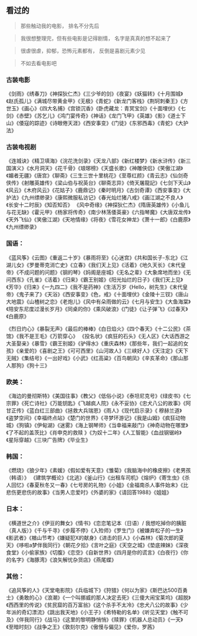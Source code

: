 ## 看过的

> 那些触动我的电影， 排名不分先后

> 我很想整理完，但有些电影是记得剧情， 名字是真真的想不起来了

> 很虐很虐，抑郁，恐怖元素都有， 反倒是喜剧元素少见

> 不如去看电影吧


### 古装电影

《剑雨》《绣春刀》《神探狄仁杰》《三少爷的剑》《夜宴》《妖猫转》《十月围城》《赵氏孤儿》《满城尽带黄金甲》《无极》《青蛇》《新龙门客栈》《荆轲刺秦王》《方世玉》《画心》《四大名捕》《宫锁沉香》《卧虎藏龙：青冥宝剑》《十面埋伏》《七剑》《赤壁》《苏乞儿》《鸿门宴传奇》《神话》《龙门飞甲》《英雄》《影》《道士下山》《倭寇的踪迹》《诗眼倦天涯》《西安事变》《门徒》《东邪西毒》《青蛇》《大护法》


### 古装电视剧

《连城诀》《精卫填海》《浣花洗剑录》《天龙八部》《新红楼梦》《新水浒传》《新三国演义》《水月洞天》《花千骨》《琅琊榜》《天盛长歌》《神雕侠侣》《笑傲江湖》《媚者无疆》《唐宫》《聊斋》《三生三世十里桃花》《至尊红颜》《青云志》《仙剑奇侠传》《射雕英雄传》《梁山伯与祝英台》《聊斋志异》《倚天屠龍記》《七剑下天山》《风云》《木府风云》《花姑子》《鹿鼎记》《秦时明月》《古剑奇谭》《西安事变》《大护法》《九州缥缈录》《康熙微服私访记》《春光灿烂猪八戒》《画江湖之不良人》《长安十二时辰》《知否知否》  《风中奇缘》《神探狄仁杰》《隋唐英雄传》《小鱼儿与花无缺》《霍元甲》《杨家将传奇》《南少林荡倭英豪》《六指琴魔》《大唐双龙传》《天外飞仙》《笑傲江湖》《天地情缘》《将夜》《雪花女神龙》《萧十一郎》《白鹿原》《九州缥缈录》

### 国语：

《蓝风筝》《云图》《重返二十岁》《暴雨将至》《心迷宫》《共和国长子-东北》《江湖儿女》《罗曼蒂克消亡史》《立春》《我们天上见》《活着》《地久天长》《末代皇帝》《不成问题的问题》《钢的琴》《妈阁是座城》《无名之辈》《大象席地而坐》《无问西东》《孔雀》《活着》《归来》《霸王别姬》《阳光灿烂的日子》《我们天上见》《芳华》《归来》《一九四二》《我不是药神》《生活万岁《Hello，树先生》《末代皇帝》《鬼子来了》《天浴》《西安事变》《色，戒》《十面埋伏》《金陵十三钗》《唐山大地震》《山楂树之恋》《老炮儿》《风中有朵雨做的云》《七月与安生》《大鱼海棠》《陪安东尼度过漫长岁月》《同桌的你》《乘风破浪》《门徒》《让子弹飞》《过春天》《白鹿原》

《烈日灼心》《暴裂无声》《最后的棒棒》《白日焰火》《四个春天》《十二公民》《茶馆》《我不是王毛》《万箭穿心》
《投名状》《疯狂的石头》《无人区》《大话西游之大圣娶亲》《暴雪》《霸王别姬》《驴得水》《重庆森林》《那些年，我们一起追的女孩》《亲爱的》《喜剧之王》《可可西里》《山河故人》《三峡好人》《天注定》《天下无贼》《集结号》《一出好戏》《小武》《红高粱》《百鸟朝凤》《辛亥革命》《那山那人那狗》《狗十三》

### 欧美： 

《海边的曼彻斯特》《美国往事》《教父》《低俗小说》《泰坦尼克号》《绿皮书》《七宗罪》《死亡诗社》《万能钥匙》《飞越疯人院》《永不妥协》《忠犬八公的故事》《阿甘正传》《蓝白红三部曲》《拯救大兵瑞恩》《雨人》《现代启示录》《 穆赫兰道》《盗梦空间》《幸福终点站》《楚门的世界》《寻梦环游记》《我是山姆》《疯狂动物城》《狗镇》《伊甸湖》《迷雾》《海上钢琴师》《当幸福来敲门》《神奇动物在哪里》《了不起的盖茨比》《肖申克的救赎 》《为奴十二年》《人工智能》《血战钢锯岭》《星际穿越》《三块广告牌》《毕业生》

### 韩国：

《燃烧》《狼少年》《素媛》《假如爱有天意》《雏菊》《我脑海中的橡皮擦》《老男孩（韩语）》 《建筑学概论》《北逃》《釜山行》《出租车司机》《熔炉》《寄生虫》《杀人回忆》《春夏秋冬又一春》《七号房的礼物》《小姐》《金福南杀人事件始末》《比悲伤更悲伤的故事》《当男人恋爱时》《外婆的家》《请回答1988》《姐姐》

### 日本：

《横道世之介》《伊豆的舞女》《情书》《恋恋笔记本（日语）/ 我想吃掉你的胰脏（真人版）》《千与千寻》《步履不停》《入殓师》《罗生门》《被嫌弃松子的一生》《影武者》《楢山节考》《嫌疑犯X的献身》《进击的巨人》《小森林》《菊次郎的夏天》《哆啦a梦伴我同行》《朝花夕拾》《言叶之庭》《天空之城》《垫底辣妹》《深夜食堂》《小偷家族》《切腹》《恋空》《自新世界》《四月是你的谎言》《白夜行》《你的名字》《海豚湾》《浪矢解忧杂货店》《燕尾蝶》

### 其他：

《追风筝的人》《天堂电影院》《兵临城下》《狩猎》《何以为家》《斯巴达500百勇士》《勇敢的心》《浪潮》《一个叫挪威的那人决定去死》《三傻大闹宝莱坞》《超脱》《西西里的传说》《贫民窟的百万富翁》《这个杀手不太冷》《忠犬八公的故事》《少年派的奇幻漂流》《跳出我天地》《小王子》《希特勒的名单》《听见天堂》《触不可及》《伴我同行》《战马》《这里的黎明静悄悄》《赎罪》《机器人总动员》《一天》《至暗时刻》《战争之王》《敦刻尔克》《傲慢与偏见》《爱你，罗茜》